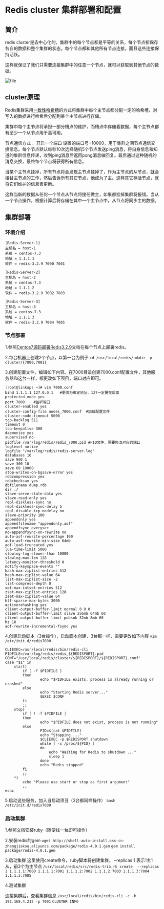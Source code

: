 # Redis cluster 集群部署和配置

## 简介

redis cluster是去中心化的，集群中的每个节点都是平等的关系，每个节点都保存各自的数据和整个集群的状态。每个节点都和其他所有节点连接，而且这些连接保持活跃。

这样就保证了我们只需要连接集群中的任意一个节点，就可以获取到其他节点的数据。

![file](https://cdn.jsdelivr.net/gh/chh-cc/linuxnotes//img/20210206213247.png)

## cluster原理

Redis集群采用[一致性哈希槽](http://www.52wiki.cn/docs/zhishi/zhishi-1alavtuhdpf7v)的方式将集群中每个主节点都分配一定的哈希槽，对写入的数据进行哈希后分配到某个主节点进行存储。

集群中每个主节点将承担一部分槽点的维护，而槽点中存储着数据，每个主节点都有至少一个从节点用于高可用。

节点通信方式：
开启一个端口 设置的端口号+10000，用于集群之间节点通信交换信息。每个节点默认每秒10次选择随机5个节点发送ping消息，将自身信息和知道的集群信息传递，收到ping消息后返回pong消息做回复。最后通过这种随机的消息交换，最终每个节点将获得所有信息。

当某个主节点挂掉，所有节点将会发现主节点挂掉了，作为主节点的从节点，就会接替主节点的工作，然后告诉所有其它节点，他成为了主。这样其它存活节点，就将它们维护的信息表更新。

这样当新的数据从任何一个节点从节点将接任做主，如果都挂掉集群将报错。当从一个节点操作，根据计算后将存储在其中一个主节点中，从节点将同步主的数据。

## 集群部署

### 环境介绍

```
[Redis-Server-1]    
主机名 = host-1    
系统 = centos-7.3    
地址 = 1.1.1.1    
软件 = redis-3.2.9 7000 7001

[Redis-Server-2]    
主机名 = host-2    
系统 = centos-7.3    
地址 = 1.1.1.2    
软件 = redis-3.2.9 7002 7003

[Redis-Server-3]    
主机名 = host-3    
系统 = centos-7.3    
地址 = 1.1.1.3    
软件 = redis-3.2.9 7004 7005
```

### 节点部署

1.参照[Centos7源码部署Redis3.2.9](http://www.linkops.cn/303.htm)文档在每个节点上部署redis。

2.每台机器上创建2个节点，以第一台为例子
`cd /usr/local/redis/`
`mkdir -p cluster/{7000,7001}`

3.创建配置文件，编辑如下内容。在7000目录创建7000.conf配置文件，其他服务器和这台一样，都更改如下项目，端口对应即可。

```shell
[root@linkops ~]# vim 7000.conf
bind 1.1.1.1 127.0.0.1   #更改为绑定地址，127一定要在后面
protected-mode yes
port 7000    #监听端口
cluster-enabled yes
cluster-config-file nodes_7000.conf  #加载配置文件
cluster-node-timeout 5000
tcp-backlog 511
timeout 0
tcp-keepalive 300
daemonize yes
supervised no
pidfile /var/log/redis/redis_7000.pid #PID文件，需要修改对应的端口
loglevel notice
logfile "/var/log/redis/redis-server.log"
databases 16
save 900 1
save 300 10
save 60 10000
stop-writes-on-bgsave-error yes
rdbcompression yes
rdbchecksum yes
dbfilename dump.rdb
dir ./
slave-serve-stale-data yes
slave-read-only yes
repl-diskless-sync no
repl-diskless-sync-delay 5
repl-disable-tcp-nodelay no
slave-priority 100
appendonly yes
appendfilename "appendonly.aof"
appendfsync everysec
no-appendfsync-on-rewrite no
auto-aof-rewrite-percentage 100
auto-aof-rewrite-min-size 64mb
aof-load-truncated yes
lua-time-limit 5000
slowlog-log-slower-than 10000
slowlog-max-len 128
latency-monitor-threshold 0
notify-keyspace-events ""
hash-max-ziplist-entries 512
hash-max-ziplist-value 64
list-max-ziplist-size -2
list-compress-depth 0
set-max-intset-entries 512
zset-max-ziplist-entries 128
zset-max-ziplist-value 64
hll-sparse-max-bytes 3000
activerehashing yes
client-output-buffer-limit normal 0 0 0
client-output-buffer-limit slave 256mb 64mb 60
client-output-buffer-limit pubsub 32mb 8mb 60
hz 10
aof-rewrite-incremental-fsync yes
```

4.创建启动脚本（3台操作），启动脚本创建，3台都一样，需要更改如下内容
`vim /etc/init.d/redis7000`

```shell
CLIEXEC=/usr/local/redis/bin/redis-cli
PIDFILE=/var/log/redis/redis_${REDISPORT}.pid
CONF="/usr/local/redis/cluster/${REDISPORT}/${REDISPORT}.conf"
case "$1" in
    start)
        if [ -f $PIDFILE ]
        then
                echo "$PIDFILE exists, process is already running or crashed"
        else
                echo "Starting Redis server..."
                $EXEC $CONF
        fi
        ;;
    stop)
        if [ ! -f $PIDFILE ]
        then
                echo "$PIDFILE does not exist, process is not running"
        else
                PID=$(cat $PIDFILE)
                echo "Stopping ..."
                $CLIEXEC -p $REDISPORT shutdown
                while [ -x /proc/${PID} ]
                do
                    echo "Waiting for Redis to shutdown ..."
                    sleep 1
                done
                echo "Redis stopped"
        fi
        ;;
    *)
        echo "Please use start or stop as first argument"
        ;;
esac
```

5.启动这些服务，加入自启动项目（3台都同样操作）
`bash /etc/init.d/redis7000`

### 启动集群

1.参照[文档](http://www.linkops.cn/401.htm)安装ruby（随便找一台即可操作）

2.安装redis的gem
`wget http://shell-auto-install.oss-cn-zhangjiakou.aliyuncs.com/package/redis-4.0.1.gem`
`gem install package/redis-4.0.1.gem`

3.启动集群
这里使用create命令，ruby脚本将创建集群。 –replicas 1 表示1主1从，前3个为主节点
`/usr/local/redis/src/redis-trib.rb create  --replicas 1 1.1.1.1:7000 1.1.1.1:7001 1.1.1.2:7002 1.1.1.2:7003 1.1.1.3:7004 1.1.1.3:7005`

4.测试集群

连接集群后，查看集群信息
`/usr/local/redis/bin/redis-cli -c -h 192.168.4.212 -p 7001`
`CLUSTER INFO`